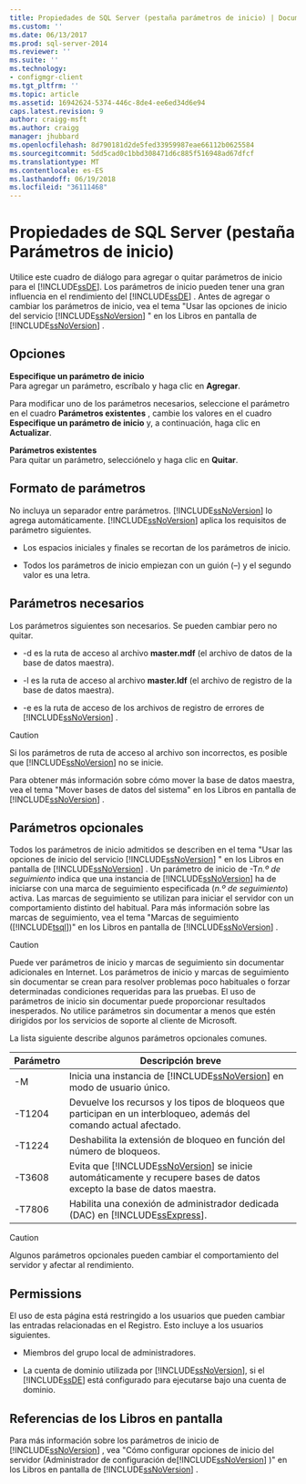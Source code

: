```yaml
---
title: Propiedades de SQL Server (pestaña parámetros de inicio) | Documentos de Microsoft
ms.custom: ''
ms.date: 06/13/2017
ms.prod: sql-server-2014
ms.reviewer: ''
ms.suite: ''
ms.technology:
- configmgr-client
ms.tgt_pltfrm: ''
ms.topic: article
ms.assetid: 16942624-5374-446c-8de4-ee6ed34d6e94
caps.latest.revision: 9
author: craigg-msft
ms.author: craigg
manager: jhubbard
ms.openlocfilehash: 8d790181d2de5fed33959987eae66112b0625584
ms.sourcegitcommit: 5dd5cad0c1bbd308471d6c885f516948ad67dfcf
ms.translationtype: MT
ms.contentlocale: es-ES
ms.lasthandoff: 06/19/2018
ms.locfileid: "36111468"
---
```

# <a name="sql-server-properties-startup-parameters-tab"></a>Propiedades de SQL Server (pestaña Parámetros de inicio)
  Utilice este cuadro de diálogo para agregar o quitar parámetros de inicio para el [!INCLUDE[ssDE](../../includes/ssde-md.md)]. Los parámetros de inicio pueden tener una gran influencia en el rendimiento del [!INCLUDE[ssDE](../../includes/ssde-md.md)] . Antes de agregar o cambiar los parámetros de inicio, vea el tema "Usar las opciones de inicio del servicio [!INCLUDE[ssNoVersion](../../includes/ssnoversion-md.md)] " en los Libros en pantalla de [!INCLUDE[ssNoVersion](../../includes/ssnoversion-md.md)] .  
  
## <a name="options"></a>Opciones  
 **Especifique un parámetro de inicio**  
 Para agregar un parámetro, escríbalo y haga clic en **Agregar**.  
  
 Para modificar uno de los parámetros necesarios, seleccione el parámetro en el cuadro **Parámetros existentes** , cambie los valores en el cuadro **Especifique un parámetro de inicio** y, a continuación, haga clic en **Actualizar**.  
  
 **Parámetros existentes**  
 Para quitar un parámetro, selecciónelo y haga clic en **Quitar**.  
  
## <a name="parameter-format"></a>Formato de parámetros  
 No incluya un separador entre parámetros. [!INCLUDE[ssNoVersion](../../includes/ssnoversion-md.md)] lo agrega automáticamente. [!INCLUDE[ssNoVersion](../../includes/ssnoversion-md.md)] aplica los requisitos de parámetro siguientes.  
  
-   Los espacios iniciales y finales se recortan de los parámetros de inicio.  
  
-   Todos los parámetros de inicio empiezan con un guión (–) y el segundo valor es una letra.  
  
## <a name="required-parameters"></a>Parámetros necesarios  
 Los parámetros siguientes son necesarios. Se pueden cambiar pero no quitar.  
  
-   -d es la ruta de acceso al archivo **master.mdf** (el archivo de datos de la base de datos maestra).  
  
-   -l es la ruta de acceso al archivo **master.ldf** (el archivo de registro de la base de datos maestra).  
  
-   -e es la ruta de acceso de los archivos de registro de errores de [!INCLUDE[ssNoVersion](../../includes/ssnoversion-md.md)] .  
  
> [!CAUTION]  
>  Si los parámetros de ruta de acceso al archivo son incorrectos, es posible que [!INCLUDE[ssNoVersion](../../includes/ssnoversion-md.md)] no se inicie.  
  
 Para obtener más información sobre cómo mover la base de datos maestra, vea el tema "Mover bases de datos del sistema" en los Libros en pantalla de [!INCLUDE[ssNoVersion](../../includes/ssnoversion-md.md)] .  
  
## <a name="optional-parameters"></a>Parámetros opcionales  
 Todos los parámetros de inicio admitidos se describen en el tema "Usar las opciones de inicio del servicio [!INCLUDE[ssNoVersion](../../includes/ssnoversion-md.md)] " en los Libros en pantalla de [!INCLUDE[ssNoVersion](../../includes/ssnoversion-md.md)] . Un parámetro de inicio de -T*n.º de seguimiento* indica que una instancia de [!INCLUDE[ssNoVersion](../../includes/ssnoversion-md.md)] ha de iniciarse con una marca de seguimiento especificada (*n.º de seguimiento*) activa. Las marcas de seguimiento se utilizan para iniciar el servidor con un comportamiento distinto del habitual. Para más información sobre las marcas de seguimiento, vea el tema "Marcas de seguimiento ([!INCLUDE[tsql](../../includes/tsql-md.md)])" en los Libros en pantalla de [!INCLUDE[ssNoVersion](../../includes/ssnoversion-md.md)] .  
  
> [!CAUTION]  
>  Puede ver parámetros de inicio y marcas de seguimiento sin documentar adicionales en Internet. Los parámetros de inicio y marcas de seguimiento sin documentar se crean para resolver problemas poco habituales o forzar determinadas condiciones requeridas para las pruebas. El uso de parámetros de inicio sin documentar puede proporcionar resultados inesperados. No utilice parámetros sin documentar a menos que estén dirigidos por los servicios de soporte al cliente de Microsoft.  
  
 La lista siguiente describe algunos parámetros opcionales comunes.  
  
|Parámetro|Descripción breve|  
|---------------|-----------------------|  
|-M|Inicia una instancia de [!INCLUDE[ssNoVersion](../../includes/ssnoversion-md.md)] en modo de usuario único.|  
|-T1204|Devuelve los recursos y los tipos de bloqueos que participan en un interbloqueo, además del comando actual afectado.|  
|-T1224|Deshabilita la extensión de bloqueo en función del número de bloqueos.|  
|-T3608|Evita que [!INCLUDE[ssNoVersion](../../includes/ssnoversion-md.md)] se inicie automáticamente y recupere bases de datos excepto la base de datos maestra.|  
|-T7806|Habilita una conexión de administrador dedicada (DAC) en [!INCLUDE[ssExpress](../../includes/ssexpress-md.md)].|  
  
> [!CAUTION]  
>  Algunos parámetros opcionales pueden cambiar el comportamiento del servidor y afectar al rendimiento.  
  
## <a name="permissions"></a>Permissions  
 El uso de esta página está restringido a los usuarios que pueden cambiar las entradas relacionadas en el Registro. Esto incluye a los usuarios siguientes.  
  
-   Miembros del grupo local de administradores.  
  
-   La cuenta de dominio utilizada por [!INCLUDE[ssNoVersion](../../includes/ssnoversion-md.md)], si el [!INCLUDE[ssDE](../../includes/ssde-md.md)] está configurado para ejecutarse bajo una cuenta de dominio.  
  
## <a name="books-online-references"></a>Referencias de los Libros en pantalla  
 Para más información sobre los parámetros de inicio de [!INCLUDE[ssNoVersion](../../includes/ssnoversion-md.md)] , vea "Cómo configurar opciones de inicio del servidor (Administrador de configuración de[!INCLUDE[ssNoVersion](../../includes/ssnoversion-md.md)] )" en los Libros en pantalla de [!INCLUDE[ssNoVersion](../../includes/ssnoversion-md.md)] .  
  
  